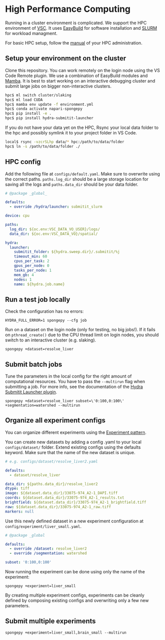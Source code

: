 # High Performance Computing

Running in a cluster environment is complicated.
We support the HPC environment of [VSC](https://www.ugent.be/hpc/en).
It uses [EasyBuild](https://docs.easybuild.io/en/latest/) for software installation and [SLURM](https://slurm.schedmd.com/documentation.html) for workload managment.

For basic HPC setup, follow the [manual](https://www.ugent.be/hpc/en/support/documentation.htm) of your HPC administration.

## Setup your environment on the cluster

Clone this repository. You can work remotely on the login node using the VS Code Remote plugin.
We use a combination of EasyBuild modules and [Mamba](https://github.com/conda-forge/miniforge).
It is best to start working on an interactive debugging cluster and submit large jobs on bigger non-interactive clusters.

```bash
hpc$ ml switch cluster/slaking
hpc$ ml load CUDA
hpc$ mamba env update -f environment.yml
hpc$ conda activate napari-spongepy
hpc$ pip install -e .
hpc$ pip install hydra-submitit-launcher
```

If you do not have your data yet on the HPC, Rsync your local data folder to the hpc and possibly symlink it to your project folder in VS Code.
```bash
local$ rsync -vzcrSLhp data/* hpc:/path/to/data/folder
hpc$ ln -s /path/to/data/folder ./
```

## HPC config

Add the following file at `configs/default.yaml`. Make sure to overwrite using the correct paths.
`paths.log_dir` should be a large storage location for saving all the logs and `paths.data_dir` should be your data folder.

```yaml
# @package _global_

defaults:
  - override /hydra/launcher: submitit_slurm

device: cpu

paths:
  log_dir: ${oc.env:VSC_DATA_VO_USER}/logs/
  data_dir: ${oc.env:VSC_DATA_VO}/spatial/

hydra:
  launcher:
    submitit_folder: ${hydra.sweep.dir}/.submitit/%j
    timeout_min: 60
    cpus_per_task: 2
    gpus_per_node: 0
    tasks_per_node: 1
    mem_gb: 4
    nodes: 1
    name: ${hydra.job.name}
```

## Run a test job locally

Check the configuration has no errors:
```
HYDRA_FULL_ERROR=1 spongepy --cfg job
```

Run on a dataset on the login node (only for testing, no big jobs!).
If it fails on `pthread_create()` due to the CPU thread limit on login nodes, you should switch to an interactive cluster (e.g. slaking).
```
spongepy +dataset=resolve_liver
```

## Submit batch jobs

Tune the parameters in the local config for the right amount of computational resources.
You have to pass the `--multirun` flag when submitting a job. For more info, see the documentation of the [Hydra Submitit Launcher plugin](https://hydra.cc/docs/plugins/submitit_launcher/).
```
spongepy +dataset=resolve_liver subset=\'0:100,0:100\' +segmentation=watershed --multirun
```

## Organize all experiment configs

You can organize different experiments using the [Experiment pattern](https://hydra.cc/docs/patterns/configuring_experiments/).

You can create new datasets by adding a config .yaml to your local `configs/dataset/` folder. Extend existing configs using the defaults keyword. Make sure that the name of the new dataset is unique.

```yaml
# e.g. configs/dataset/resolve_liver2.yaml

defaults:
  - dataset/resolve_liver

data_dir: ${paths.data_dir}/resolve_liver2
dtype: tiff
image: ${dataset.data_dir}/33075-974_A2-1_DAPI.tiff
coords: ${dataset.data_dir}/33075-974_A2-1_results.txt
brightfield: ${dataset.data_dir}/33075-974_A2-1_brightfield.tiff
raw: ${dataset.data_dir}/33075-974_A2-1_raw.tiff
markers: null
```

Use this newly defined dataset in a new experiment configuration at `config/experiment/liver_small.yaml`. 

```yaml
# @package _global

defaults:
  - override /dataset: resolve_liver2
  - override /segmentation: watershed

subset: '0:100,0:100'
```

Now running the experiment can be done using only the name of the experiment:
```
spongepy +experiment=liver_small 
```

By creating multiple experiment configs, experiments can be cleanly defined by composing existing configs and overwriting only a few new parameters.

## Submit multiple experiments

```
spongepy +experiment=liver_small,brain_small --multirun
```
